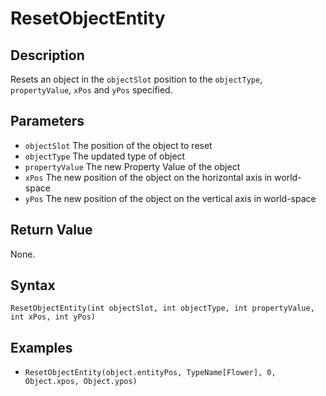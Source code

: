 # ResetObjectEntity

## Description
Resets an object in the `objectSlot` position to the `objectType`, `propertyValue`, `xPos` and `yPos` specified.

## Parameters
- `objectSlot`
The position of the object to reset
- `objectType`
The updated type of object
- `propertyValue`
The new Property Value of the object
- `xPos`
The new position of the object on the horizontal axis in world-space
- `yPos`
The new position of the object on the vertical axis in world-space

## Return Value
None.

## Syntax
```ResetObjectEntity(int objectSlot, int objectType, int propertyValue, int xPos, int yPos)```

## Examples
- ```ResetObjectEntity(object.entityPos, TypeName[Flower], 0, Object.xpos, Object.ypos)```
